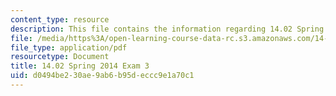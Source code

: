 ```yaml
---
content_type: resource
description: This file contains the information regarding 14.02 Spring 2014 Exam 3.
file: /media/https%3A/open-learning-course-data-rc.s3.amazonaws.com/14-02-principles-of-macroeconomics-spring-2014/d0494be230ae9ab6b95deccc9e1a70c1_MIT14_02S14_Exam3.pdf
file_type: application/pdf
resourcetype: Document
title: 14.02 Spring 2014 Exam 3
uid: d0494be2-30ae-9ab6-b95d-eccc9e1a70c1
---
```

